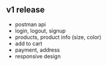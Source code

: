 ## v1 release
- postman api
- login, logout, signup
- products, product info (size, color)
- add to cart
- payment, address
- responsive design
